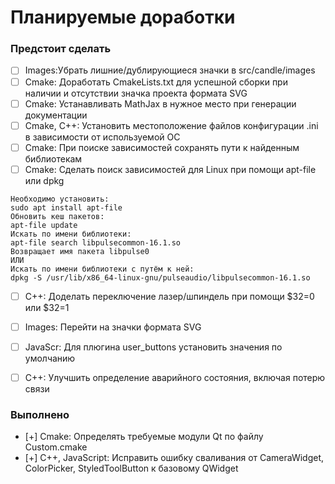 # Планируемые доработки

### Предстоит сделать

- [ ] Images:Убрать лишние/дублирующиеся значки в src/candle/images
- [ ] Cmake: Доработать CmakeLists.txt для успешной сборки при наличии и отсутствии значка проекта формата SVG  
- [ ] Cmake: Устанавливать MathJax в нужное место при генерации документации  
- [ ] Cmake, C++: Установить местоположение файлов конфигурации .ini в зависимости от используемой ОС  
- [ ] Cmake: При поиске зависимостей сохранять пути к найденным библиотекам
- [ ] Cmake: Сделать поиск зависимостей для Linux при помощи apt-file или dpkg  
```
Необходимо установить:
sudo apt install apt-file
Обновить кеш пакетов:
apt-file update
Искать по имени библиотеки:
apt-file search libpulsecommon-16.1.so
Возвращает имя пакета libpulse0
ИЛИ
Искать по имени библиотеки с путём к ней:
dpkg -S /usr/lib/x86_64-linux-gnu/pulseaudio/libpulsecommon-16.1.so
```
- [ ] C++: Доделать переключение лазер/шпиндель при помощи $32=0 или $32=1  
- [ ] Images: Перейти на значки формата SVG  
- [ ] JavaScr: Для плюгина user_buttons установить значения по умолчанию  
- [ ] C++: Улучшить определение аварийного состояния, включая потерю связи  



### Выполнено
- [+] Cmake: Определять требуемые модули Qt по файлу Custom.cmake  
- [+] C++, JavaScript: Исправить ошибку сваливания от CameraWidget, ColorPicker, StyledToolButton к базовому QWidget  
